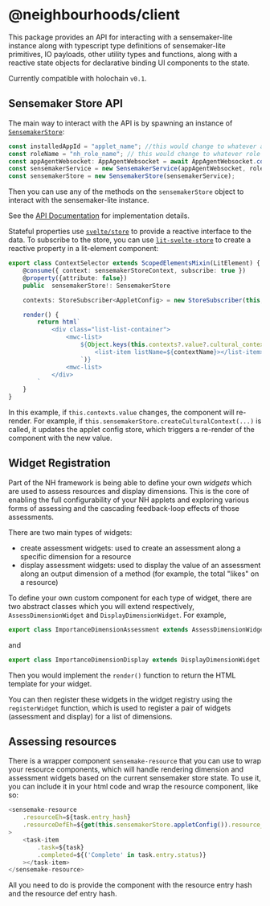 # @neighbourhoods/client
This package provides an API for interacting with a sensemaker-lite instance along with typescript type definitions of sensemaker-lite primitives, IO payloads, other utility types and functions, along with a reactive state objects for declarative binding UI components to the state.

Currently compatible with holochain `v0.1`.

## Sensemaker Store API
The main way to interact with the API is by spawning an instance of [`SensemakerStore`](./src/sensemakerStore.ts):

```typescript
const installedAppId = "applet_name"; //this would change to whatever app ID your NH happ is given
const roleName = "nh_role_name"; // this would change to whatever role name your NH happ is given
const appAgentWebsocket: AppAgentWebsocket = await AppAgentWebsocket.connect(``, installedAppId);
const sensemakerService = new SensemakerService(appAgentWebsocket, roleName)
const sensemakerStore = new SensemakerStore(sensemakerService);
```

Then you can use any of the methods on the `sensemakerStore` object to interact with the sensemaker-lite instance.

See the [API Documentation](./docs/API.md) for implementation details.


Stateful properties use [`svelte/store`](https://svelte.dev/tutorial/writable-stores) to provide a reactive interface to the data. To subscribe to the store, you can use [`lit-svelte-store`](https://www.npmjs.com/package/lit-svelte-stores) to create a reactive property in a lit-element component:

```typescript
export class ContextSelector extends ScopedElementsMixin(LitElement) {
    @consume({ context: sensemakerStoreContext, subscribe: true })
    @property({attribute: false})
    public  sensemakerStore!: SensemakerStore

    contexts: StoreSubscriber<AppletConfig> = new StoreSubscriber(this, () => this.sensemakerStore.appletConfig());

    render() {
        return html`
            <div class="list-list-container">
                <mwc-list>
                    ${Object.keys(this.contexts?.value?.cultural_contexts).map((contextName) => html`
                        <list-item listName=${contextName}></list-item> 
                    `)}
                <mwc-list>
            </div>
        `
    }
}
```
In this example, if `this.contexts.value` changes, the component will re-render. For example, if `this.sensemakerStore.createCulturalContext(...)` is called, it updates the applet config store, which triggers a re-render of the component with the new value.


## Widget Registration
Part of the NH framework is being able to define your own *widgets* which are used to assess resources and display dimensions. This is the core of enabling the full configurability of your NH applets and exploring various forms of assessing and the cascading feedback-loop effects of those assessments.

There are two main types of widgets:
- create assessment widgets: used to create an assessment along a specific dimension for a resource
- display assessment widgets: used to display the value of an assessment along an output dimension of a method (for example, the total "likes" on a resource)

To define your own custom component for each type of widget, there are two abstract classes which you will extend respectively, `AssessDimensionWidget` and `DisplayDimensionWidget`. For example,
```typescript
export class ImportanceDimensionAssessment extends AssessDimensionWidget {
```
and
```typescript
export class ImportanceDimensionDisplay extends DisplayDimensionWidget {
```

Then you would implement the `render()` function to return the HTML template for your widget.

You can then register these widgets in the widget registry using the `registerWidget` function, which is used to register a pair of widgets (assessment and display) for a list of dimensions.

## Assessing resources
There is a wrapper component `sensemake-resource` that you can use to wrap your resource components, which will handle rendering dimension and assessment widgets based on the current sensemaker store state. To use it, you can include it in your html code and wrap the resource component, like so:
```typescript
<sensemake-resource 
    .resourceEh=${task.entry_hash} 
    .resourceDefEh=${get(this.sensemakerStore.appletConfig()).resource_defs["task_item"]}
>
    <task-item 
        .task=${task} 
        .completed=${('Complete' in task.entry.status)} 
    ></task-item>
</sensemake-resource> 
```

All you need to do is provide the component with the resource entry hash and the resource def entry hash.